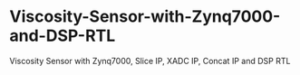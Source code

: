 # Viscosity-Sensor-with-Zynq7000-and-DSP-RTL
Viscosity Sensor with Zynq7000, Slice IP, XADC IP, Concat IP and DSP RTL
